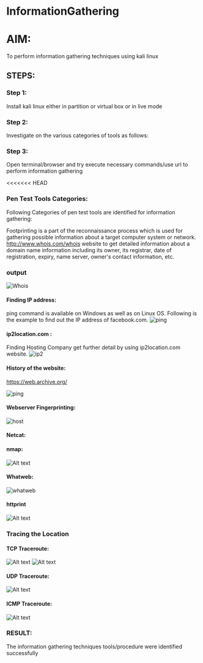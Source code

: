 # InformationGathering

# AIM:

To perform information gathering techniques using kali linux 

## STEPS:

### Step 1:

Install kali linux either in partition or virtual box or in live mode

### Step 2:

Investigate on the various categories of tools as follows:

### Step 3:
Open terminal/browser and try execute necessary commands/use url to perform information gathering

<<<<<<< HEAD
### Pen Test Tools Categories:  

Following Categories of pen test tools are identified for information gathering:

Footprinting is a part of the reconnaissance process which is used for gathering possible information about a target computer system or network.
http://www.whois.com/whois website to get detailed information about a domain name information including its owner, its registrar, date of registration, expiry, name server, owner's contact information, etc.

### output
![Whois](images/1.png)

#### Finding IP address:
ping command is available on Windows as well as on Linux OS. Following is the example to find out the IP address of facebook.com.
![ping](images/2.png)

#### ip2location.com :
Finding Hosting Company
get further detail by using ip2location.com website.
![ip2](images/3.png)


#### History of the website:
https://web.archive.org/

![ping](images/3.png)

#### Webserver Fingerprinting:
![host](images/4.png)
#### Netcat:


 
#### nmap:
![Alt text](images/5.png)

#### Whatweb:

![whatweb](images/6.png)

#### httprint

![Alt text](images/7.png)

### Tracing the Location
#### TCP Traceroute:
![Alt text](images/8.png)
![Alt text](images/9.png)

#### UDP Traceroute:

![Alt text](images/10.png)

#### ICMP Traceroute:

![Alt text](images/11.png)


### RESULT:
The information gathering techniques tools/procedure were  identified successfully
